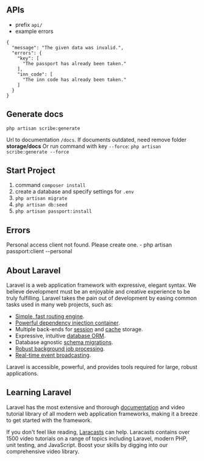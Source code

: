 ## APIs

- prefix `api/`
- example errors

```
{
  "message": "The given data was invalid.",
  "errors": {
    "key": [
      "The passport has already been taken."
    ],
    "inn_code": [
      "The inn code has already been taken."
    ]
  }
}
```

## Generate docs

`php artisan scribe:generate`

Url to documentation `/docs`.
If documents outdated, need remove folder __storage/docs__
Or run command with key `--force`: `php artisan scribe:generate --force`

## Start Project
1. command `composer install`
2. create a database and specify settings for `.env`
3. `php artisan migrate`
4. `php artisan db:seed`
5. `php artisan passport:install`

## Errors

Personal access client not found. Please create one. - php artisan passport:client --personal

## About Laravel

Laravel is a web application framework with expressive, elegant syntax. We believe development must be an enjoyable and creative experience to be truly fulfilling. Laravel takes the pain out of development by easing common tasks used in many web projects, such as:

- [Simple, fast routing engine](https://laravel.com/docs/routing).
- [Powerful dependency injection container](https://laravel.com/docs/container).
- Multiple back-ends for [session](https://laravel.com/docs/session) and [cache](https://laravel.com/docs/cache) storage.
- Expressive, intuitive [database ORM](https://laravel.com/docs/eloquent).
- Database agnostic [schema migrations](https://laravel.com/docs/migrations).
- [Robust background job processing](https://laravel.com/docs/queues).
- [Real-time event broadcasting](https://laravel.com/docs/broadcasting).

Laravel is accessible, powerful, and provides tools required for large, robust applications.

## Learning Laravel

Laravel has the most extensive and thorough [documentation](https://laravel.com/docs) and video tutorial library of all modern web application frameworks, making it a breeze to get started with the framework.

If you don't feel like reading, [Laracasts](https://laracasts.com) can help. Laracasts contains over 1500 video tutorials on a range of topics including Laravel, modern PHP, unit testing, and JavaScript. Boost your skills by digging into our comprehensive video library.
